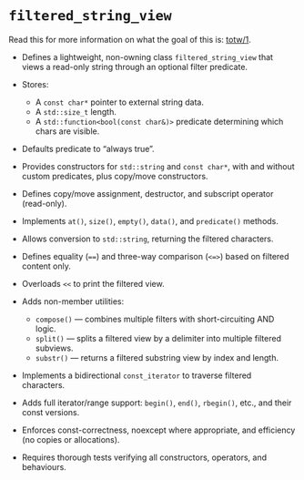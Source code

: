 # `filtered_string_view`

Read this for more information on what the goal of this is: [totw/1](https://abseil.io/tips/1).

* Defines a lightweight, non-owning class `filtered_string_view` that views a read-only string through an optional filter predicate.
* Stores:

  * A `const char*` pointer to external string data.
  * A `std::size_t` length.
  * A `std::function<bool(const char&)>` predicate determining which chars are visible.
* Defaults predicate to “always true”.
* Provides constructors for `std::string` and `const char*`, with and without custom predicates, plus copy/move constructors.
* Defines copy/move assignment, destructor, and subscript operator (read-only).
* Implements `at()`, `size()`, `empty()`, `data()`, and `predicate()` methods.
* Allows conversion to `std::string`, returning the filtered characters.
* Defines equality (`==`) and three-way comparison (`<=>`) based on filtered content only.
* Overloads `<<` to print the filtered view.
* Adds non-member utilities:

  * `compose()` — combines multiple filters with short-circuiting AND logic.
  * `split()` — splits a filtered view by a delimiter into multiple filtered subviews.
  * `substr()` — returns a filtered substring view by index and length.
* Implements a bidirectional `const_iterator` to traverse filtered characters.
* Adds full iterator/range support: `begin()`, `end()`, `rbegin()`, etc., and their const versions.
* Enforces const-correctness, noexcept where appropriate, and efficiency (no copies or allocations).
* Requires thorough tests verifying all constructors, operators, and behaviours.
